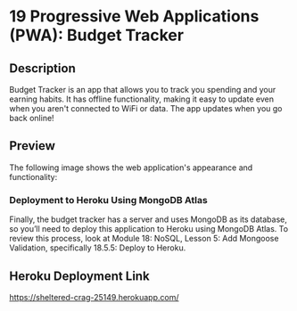 # 19 Progressive Web Applications (PWA): Budget Tracker

## Description

Budget Tracker is an app that allows you to track you spending and your earning habits. It has offline functionality, making it easy to update even when you aren't connected to WiFi or data. The app updates when you go back online!

## Preview

The following image shows the web application's appearance and functionality:

### Deployment to Heroku Using MongoDB Atlas

Finally, the budget tracker has a server and uses MongoDB as its database, so you’ll need to deploy this application to Heroku using MongoDB Atlas. To review this process, look at Module 18: NoSQL, Lesson 5: Add Mongoose Validation, specifically 18.5.5: Deploy to Heroku.

## Heroku Deployment Link

https://sheltered-crag-25149.herokuapp.com/
